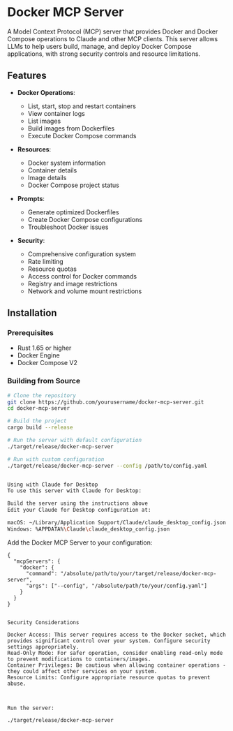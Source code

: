 # Docker MCP Server

A Model Context Protocol (MCP) server that provides Docker and Docker Compose operations to Claude and other MCP clients. This server allows LLMs to help users build, manage, and deploy Docker Compose applications, with strong security controls and resource limitations.

## Features

- **Docker Operations**:
  - List, start, stop and restart containers
  - View container logs
  - List images
  - Build images from Dockerfiles
  - Execute Docker Compose commands

- **Resources**:
  - Docker system information
  - Container details
  - Image details
  - Docker Compose project status

- **Prompts**:
  - Generate optimized Dockerfiles
  - Create Docker Compose configurations
  - Troubleshoot Docker issues

- **Security**:
  - Comprehensive configuration system
  - Rate limiting
  - Resource quotas
  - Access control for Docker commands
  - Registry and image restrictions
  - Network and volume mount restrictions

## Installation

### Prerequisites

- Rust 1.65 or higher
- Docker Engine
- Docker Compose V2

### Building from Source

```bash
# Clone the repository
git clone https://github.com/yourusername/docker-mcp-server.git
cd docker-mcp-server

# Build the project
cargo build --release

# Run the server with default configuration
./target/release/docker-mcp-server

# Run with custom configuration
./target/release/docker-mcp-server --config /path/to/config.yaml


Using with Claude for Desktop
To use this server with Claude for Desktop:

Build the server using the instructions above
Edit your Claude for Desktop configuration at:

macOS: ~/Library/Application Support/Claude/claude_desktop_config.json
Windows: %APPDATA%\Claude\claude_desktop_config.json

```
Add the Docker MCP Server to your configuration:


```
{
  "mcpServers": {
    "docker": {
      "command": "/absolute/path/to/your/target/release/docker-mcp-server",
      "args": ["--config", "/absolute/path/to/your/config.yaml"]
    }
  }
}
```
```

Security Considerations

Docker Access: This server requires access to the Docker socket, which provides significant control over your system. Configure security settings appropriately.
Read-Only Mode: For safer operation, consider enabling read-only mode to prevent modifications to containers/images.
Container Privileges: Be cautious when allowing container operations - they could affect other services on your system.
Resource Limits: Configure appropriate resource quotas to prevent abuse.



Run the server:

./target/release/docker-mcp-server
